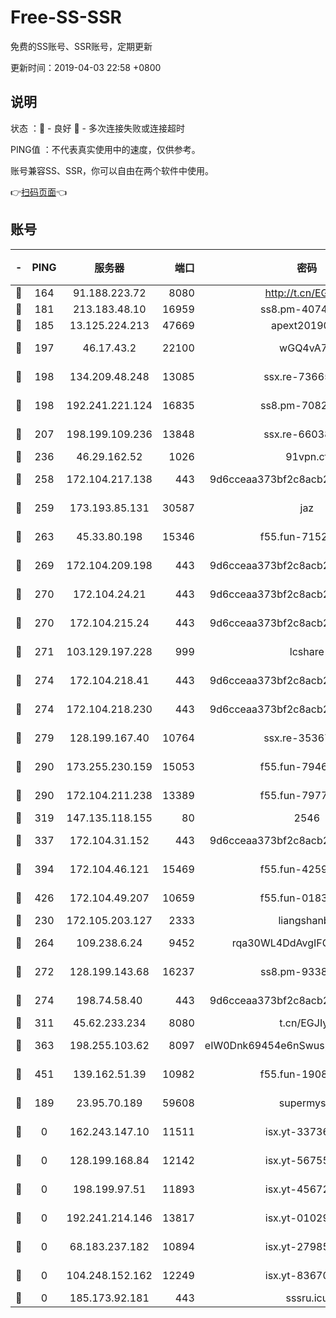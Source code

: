 # Free-SS-SSR

免费的SS账号、SSR账号，定期更新

更新时间：2019-04-03 22:58 +0800

## 说明

状态     ：🙂 - 良好 🙁 - 多次连接失败或连接超时

PING值   ：不代表真实使用中的速度，仅供参考。

账号兼容SS、SSR，你可以自由在两个软件中使用。

👉[扫码页面](https://liesauer.github.io/Free-SS-SSR/)👈

## 账号

|-|PING|服务器|端口|密码|加密方式|区域|
|:----:|:----:|:-----:|-----:|:----:|:----:|:----:|
|🙂|164|91.188.223.72|8080|http://t.cn/EGJIyrl|rc4-md5|RU|
|🙂|181|213.183.48.10|16959|ss8.pm-40746031|rc4-md5|RU|
|🙂|185|13.125.224.213|47669|apext2019001|chacha20|KR|
|🙂|197|46.17.43.2|22100|wGQ4vA7D|aes-256-gcm|RU|
|🙂|198|134.209.48.248|13085|ssx.re-73665624|aes-256-cfb|US|
|🙂|198|192.241.221.124|16835|ss8.pm-70821734|aes-256-cfb|US|
|🙂|207|198.199.109.236|13848|ssx.re-66038086|aes-256-cfb|US|
|🙂|236|46.29.162.52|1026|91vpn.cf|rc4-md5|RU|
|🙂|258|172.104.217.138|443|9d6cceaa373bf2c8acb22e60b6a58be6|aes-256-cfb|US|
|🙂|259|173.193.85.131|30587|jaz|aes-256-cfb|US|
|🙂|263|45.33.80.198|15346|f55.fun-71521977|aes-256-cfb|US|
|🙂|269|172.104.209.198|443|9d6cceaa373bf2c8acb22e60b6a58be6|aes-256-cfb|US|
|🙂|270|172.104.24.21|443|9d6cceaa373bf2c8acb22e60b6a58be6|aes-256-cfb|US|
|🙂|270|172.104.215.24|443|9d6cceaa373bf2c8acb22e60b6a58be6|aes-256-cfb|US|
|🙂|271|103.129.197.228|999|lcshare|aes-256-cfb|US|
|🙂|274|172.104.218.41|443|9d6cceaa373bf2c8acb22e60b6a58be6|aes-256-cfb|US|
|🙂|274|172.104.218.230|443|9d6cceaa373bf2c8acb22e60b6a58be6|aes-256-cfb|US|
|🙂|279|128.199.167.40|10764|ssx.re-35367150|aes-256-cfb|SG|
|🙂|290|173.255.230.159|15053|f55.fun-79461545|aes-256-cfb|US|
|🙂|290|172.104.211.238|13389|f55.fun-79775139|aes-256-cfb|US|
|🙂|319|147.135.118.155|80|2546|chacha20|US|
|🙂|337|172.104.31.152|443|9d6cceaa373bf2c8acb22e60b6a58be6|aes-256-cfb|US|
|🙂|394|172.104.46.121|15469|f55.fun-42596050|aes-256-cfb|SG|
|🙂|426|172.104.49.207|10659|f55.fun-01831291|aes-256-cfb|SG|
|🙂|230|172.105.203.127|2333|liangshanbo|chacha20|JP|
|🙂|264|109.238.6.24|9452|rqa30WL4DdAvgIFG6Fs3znzTa|aes-256-cfb|FR|
|🙂|272|128.199.143.68|16237|ss8.pm-93382956|aes-256-cfb|SG|
|🙂|274|198.74.58.40|443|9d6cceaa373bf2c8acb22e60b6a58be6|aes-256-cfb|US|
|🙂|311|45.62.233.234|8080|t.cn/EGJIyrl|rc4-md5|CA|
|🙂|363|198.255.103.62|8097|eIW0Dnk69454e6nSwuspv9DmS201tQ0D|aes-256-cfb|US|
|🙂|451|139.162.51.39|10982|f55.fun-19086456|aes-256-cfb|SG|
|🙁|189|23.95.70.189|59608|supermyssr|chacha20-ietf|US|
|🙁|0|162.243.147.10|11511|isx.yt-33736673|aes-256-cfb|US|
|🙁|0|128.199.168.84|12142|isx.yt-56755881|aes-256-cfb|SG|
|🙁|0|198.199.97.51|11893|isx.yt-45672617|aes-256-cfb|US|
|🙁|0|192.241.214.146|13817|isx.yt-01029416|aes-256-cfb|US|
|🙁|0|68.183.237.182|10894|isx.yt-27985079|aes-256-cfb|SG|
|🙁|0|104.248.152.162|12249|isx.yt-83670895|aes-256-cfb|SG|
|🙁|0|185.173.92.181|443|sssru.icu|rc4-md5|RU|
